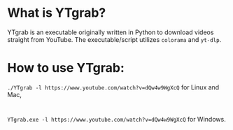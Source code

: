 # What is YTgrab?
YTgrab is an executable originally written in Python to download videos straight from YouTube. The executable/script utilizes `colorama` and `yt-dlp`.

# How to use YTgrab:
`./YTgrab -l https://www.youtube.com/watch?v=dQw4w9WgXcQ` for Linux and Mac,
#
`YTgrab.exe -l https://www.youtube.com/watch?v=dQw4w9WgXcQ` for Windows.
